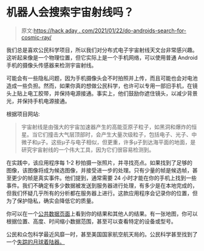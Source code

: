 # 机器人会搜索宇宙射线吗？

> 原文:[https://hack aday . com/2021/01/22/do-androids-search-for-cosmic-ray/](https://hackaday.com/2021/01/22/do-androids-search-for-cosmic-rays/)

我们总是喜欢公民科学项目，所以我们对分布式电子宇宙射线天文台非常感兴趣。这听起来像是一个物理位置，但它实际上是一个手机网络，可以使用普通 Android 手机的摄像头传感器来检测宇宙射线。

可能会有一些隐私问题，因为手机摄像头会不时拍照并上传，而且可能也会对电池造成一些负担。然而，如果你真的想做公民科学，也许可以专用一部旧手机，在镜头上贴上电工胶带，并保持电源接通。事实上，他们鼓励你遮住镜头，以减少背景光，并保持手机电源接通。

根据项目网站:

> 宇宙射线是由强大的宇宙加速器产生的高能亚原子粒子，如黑洞和爆炸的恒星。当它们撞击大气层顶部时，会产生大量次级粒子，包括电子、光子、中微子和μ子。这些μ子与电子相似，但更重，许多μ子到达海平面的地面，是研究宇宙射线的一个伟大工具，因为它们很容易检测到。

在实践中，该应用程序每 1-2 秒拍摄一张照片，并寻找亮点。如果找到了足够的图像，该图像将成为候选图像，并接受进一步的处理。只有少量的帧是候选帧，甚至更少的帧是真实事件。他们提到，通常需要 24 小时才能在你的手机上找到一些事件。我们不确定有多少数据被发送到服务器进行处理，有多少是在本地完成的，但我们怀疑几乎所有的分析都在服务器上进行。这款应用程序会记录你的位置，但为了保护隐私，确实会降低它的质量。

你可以在一个[公共数据页面](https://wipac.wisc.edu/deco/data)上看到你的结果和其他人的结果。有一张地图，你可以根据位置、高度、时间缩小数据范围，甚至可以查看特定的设备或型号。

公民和众包科学最近风靡一时，甚至美国国家航空航天局的。公民科学甚至找到了一个[失踪的月球着陆器。](https://hackaday.com/2019/12/06/chandrayaan-2-found-by-citizen-scientist-reminds-us-of-pluto-discovery/)